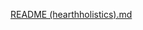 [README (hearthholistics).md](https://github.com/HelinaEleonoora/Hearth-Holistics/files/10099467/README.hearthholistics.md)
